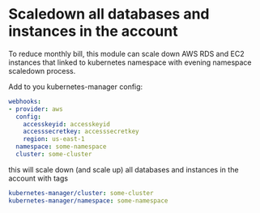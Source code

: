 # Scaledown all databases and instances in the account

To reduce monthly bill, this module can scale down AWS RDS and EC2 instances that linked to kubernetes namespace with evening namespace scaledown process.

Add to you kubernetes-manager config:

```yaml
webhooks: 
- provider: aws
  config:
    accesskeyid: accesskeyid
    accesssecretkey: accesssecretkey
    region: us-east-1
  namespace: some-namespace
  cluster: some-cluster
```

this will scale down (and scale up) all databases and instances in the account with tags

```yaml
kubernetes-manager/cluster: some-cluster
kubernetes-manager/namespace: some-namespace
```
